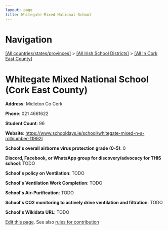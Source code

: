 ```yaml
---
layout: page
title: Whitegate Mixed National School
---
```

# Navigation

[[All countries/states/provinces]](../../..) > [[All Irish School Districts]](../..) > [[All In Cork East County]](..)

# Whitegate Mixed National School (Cork East County)

**Address**: Midleton Co Cork

**Phone**: 021 4661622

**Student Count**: 96

**Website**: <https://www.schooldays.ie/school/whitegate-mixed-n-s-rollnumber-11992I>

**School's overall airborne virus protection grade (0-5)**: 0

**Discord, Facebook, or WhatsApp group for discovery/advocacy for THIS school**: TODO

**School's policy on Ventilation**: TODO

**School's Ventilation Work Completion**: TODO

**School's Air-Purification**: TODO

**School's CO2 monitoring to actively drive ventilation and filtration**: TODO

**School's Wikidata URL**: TODO


[Edit this page](https://github.com/ventilate-schools/Ireland/edit/main/./Cork_East_County/Whitegate_Mixed_National_School.md). See also [rules for contribution](../../../contribution-rules/)